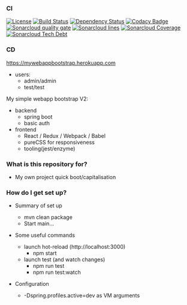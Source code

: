 ### CI
[![License](https://img.shields.io/badge/License-Apache%202.0-blue.svg)](https://opensource.org/licenses/Apache-2.0)
[![Build Status](https://travis-ci.org/adioss/MyWebAppBootstrap.svg?branch=master)](https://travis-ci.org/adioss/MyWebAppBootstrap)
[![Dependency Status](https://www.versioneye.com/user/projects/5a6e6fe00fb24f381441d08d/badge.svg?style=flat-square)](https://www.versioneye.com/user/projects/5a6e6fe00fb24f381441d08d)
[![Codacy Badge](https://api.codacy.com/project/badge/Grade/c0e8fde1cc774fa28ec8c1dbb16be95f)](https://www.codacy.com/app/adioss/MyWebAppBootstrap?utm_source=github.com&amp;utm_medium=referral&amp;utm_content=adioss/MyWebAppBootstrap&amp;utm_campaign=Badge_Grade)
[![Sonarcloud quality gate](https://sonarcloud.io/api/badges/gate?key=com.adioss.bootstrap:web)](https://sonarcloud.io/dashboard?id=com.adioss.bootstrap:web)
[![Sonarcloud lines](https://sonarcloud.io/api/badges/measure?key=com.adioss.bootstrap:web&metric=lines)](https://sonarcloud.io/dashboard?id=com.adioss.bootstrap:web)
[![Sonarcloud Coverage](https://sonarcloud.io/api/badges/measure?key=com.adioss.bootstrap:web&metric=coverage)](https://sonarcloud.io/component_measures/metric/coverage/list?id=com.adioss.bootstrap%3Aweb)
[![Sonarcloud Tech Debt](https://sonarcloud.io/api/badges/measure?key=com.adioss.bootstrap:web&metric=sqale_debt_ratio)](https://sonarcloud.io/project/issues?facetMode=effort&id=com.adioss.bootstrap%3Aweb&resolved=false&types=CODE_SMELL)

### CD 
https://mywebappbootstrap.herokuapp.com
* users:
    * admin/admin
    * test/test

My simple webapp bootstrap V2:

* backend
    * spring boot
    * basic auth
* frontend
    * React / Redux / Webpack / Babel
    * pureCSS for responsiveness
    * tooling(jest/enzyme)

### What is this repository for? ###

* My own project quick boot/capitalisation

### How do I get set up? ###
* Summary of set up
   * mvn clean package
   * Start main...

* Some useful commands
   * launch hot-reload (http://localhost:3000)
        * npm start
   * launch test (and watch changes)
        * npm run test 
        * npm run test:watch

* Configuration
   * -Dspring.profiles.active=dev as VM arguments
